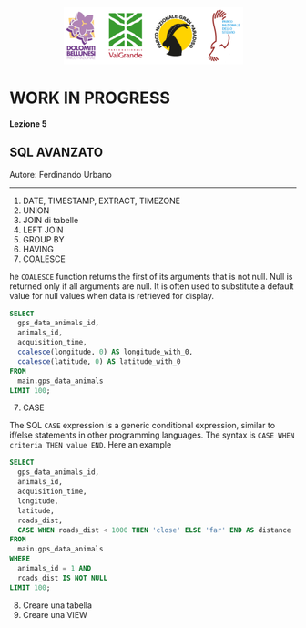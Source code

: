 <p align="center"> <img src="materiale/loghi.png" width="315" height="100" /></p>

# WORK IN PROGRESS

#### Lezione 5
## SQL AVANZATO

Autore: Ferdinando Urbano  

---

1. DATE, TIMESTAMP, EXTRACT, TIMEZONE
2. UNION
2. JOIN di tabelle
3. LEFT JOIN
4. GROUP BY
5. HAVING
6. COALESCE


he `COALESCE` function returns the first of its arguments that is not null. Null is returned only if all arguments are null. It is often used to substitute a default value for null values when data is retrieved for display.

```sql
SELECT 
  gps_data_animals_id,
  animals_id,
  acquisition_time,
  coalesce(longitude, 0) AS longitude_with_0,
  coalesce(latitude, 0) AS latitude_with_0
FROM
  main.gps_data_animals
LIMIT 100;
```

7. CASE

The SQL `CASE` expression is a generic conditional expression, similar to if/else statements in other programming languages. The syntax is `CASE WHEN criteria THEN value END`. Here an example

```sql
SELECT
  gps_data_animals_id,
  animals_id,
  acquisition_time,
  longitude,
  latitude,
  roads_dist,
  CASE WHEN roads_dist < 1000 THEN 'close' ELSE 'far' END AS distance
FROM
  main.gps_data_animals
WHERE
  animals_id = 1 AND
  roads_dist IS NOT NULL
LIMIT 100;
```
8. Creare una tabella
9. Creare una VIEW

